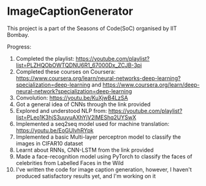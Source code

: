 # ImageCaptionGenerator
This project is a part of the Seasons of Code(SoC) organised by IIT Bombay.

Progress:
1) Completed the playlist: https://youtube.com/playlist?list=PLZHQObOWTQDNU6R1_67000Dx_ZCJB-3pi
2) Completed these courses on Coursera: 
https://www.coursera.org/learn/neural-networks-deep-learning?specialization=deep-learning and https://www.coursera.org/learn/deep-neural-network?specialization=deep-learning
3) Convolution: https://youtu.be/KuXjwB4LzSA
4) Got a general idea of CNNs through the link provided
5) Explored and understood NLP from: https://youtube.com/playlist?list=PLeo1K3hjS3uuvuAXhYjV2lMEShq2UYSwX
6) Implemented a seq2seq model used for machine translation: https://youtu.be/EoGUlvhRYpk
7) Implemented a basic Multi-layer perceptron model to classify the images in CIFAR10 dataset
8) Learnt about RNNs, CNN-LSTM from the link provided
9) Made a face-recognition model using PyTorch to classify the faces of celebrities from Labelled Faces in the Wild
10) I've written the code for image caption generation, however, I haven't produced satisfactory results yet, and I'm working on it